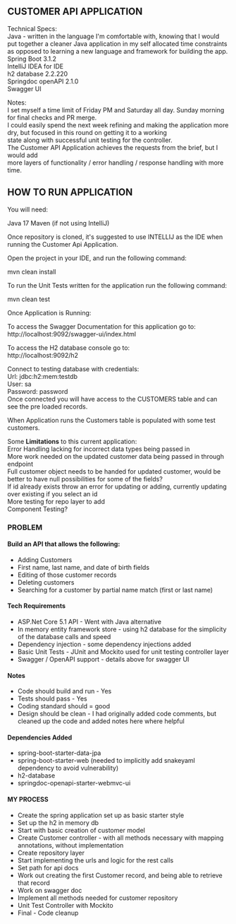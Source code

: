 ## CUSTOMER API APPLICATION

Technical Specs: <br>
Java - written in the language I'm comfortable with, knowing that I would put together a cleaner Java application in my self allocated time constraints as opposed to learning a new language and framework for building the app.<br>
Spring Boot 3.1.2<br>
IntelliJ IDEA for IDE<br>
h2 database 2.2.220<br>
Springdoc openAPI 2.1.0<br>
Swagger UI

Notes: <br>
I set myself a time limit of Friday PM and Saturday all day. Sunday morning for final checks and PR merge. <br>
I could easily spend the next week refining and making the application more dry, but focused in this round on getting it to a working <br>
state along with successful unit testing for the controller. <br>
The Customer API Application achieves the requests from the brief, but I would add <br>
more layers of functionality / error handling / response handling with more time.

## HOW TO RUN APPLICATION

You will need:

Java 17
Maven (if not using IntelliJ)

Once repository is cloned, it's suggested to use INTELLIJ as the IDE when running the Customer Api Application.

Open the project in your IDE, and run the following command:

mvn clean install

To run the Unit Tests written for the application run the following command:

mvn clean test

Once Application is Running:

To access the Swagger Documentation for this application go to: <br>
http://localhost:9092/swagger-ui/index.html

To access the H2 database console go to: <br>
http://localhost:9092/h2

Connect to testing database with credentials: <br>
Url: jdbc:h2:mem:testdb <br>
User: sa <br>
Password: password <br>
Once connected you will have access to the CUSTOMERS table and can see the pre loaded records. 

When Application runs the Customers table is populated with some test customers.

Some **Limitations** to this current application: <br>
Error Handling lacking for incorrect data types being passed in<br>
More work needed on the updated customer data being passed in through endpoint<br>
Full customer object needs to be handed for updated customer, would be better to have null possibilities for some of the fields?<br>
If id already exists throw an error for updating or adding, currently updating over existing if you select an id<br>
More testing for repo layer to add<br>
Component Testing?

### PROBLEM

#### Build an API that allows the following:
* Adding Customers
* First name, last name, and date of birth fields
* Editing of those customer records
* Deleting customers
* Searching for a customer by partial name match (first or last name)

#### Tech Requirements
* ASP.Net Core 5.1 API - Went with Java alternative
* In memory entity framework store - using h2 database for the simplicity of the database calls and speed
* Dependency injection - some dependency injections added
* Basic Unit Tests - JUnit and Mockito used for unit testing controller layer
* Swagger / OpenAPI support - details above for swagger UI

#### Notes
* Code should build and run - Yes
* Tests should pass - Yes
* Coding standard should = good
* Design should be clean - I had originally added code comments, but cleaned up the code and added notes here where helpful

#### Dependencies Added
* spring-boot-starter-data-jpa
* spring-boot-starter-web (needed to implicitly add snakeyaml dependency to avoid vulnerability)
* h2-database
* springdoc-openapi-starter-webmvc-ui

#### MY PROCESS
* Create the spring application set up as basic starter style
* Set up the h2 in memory db
* Start with basic creation of customer model
* Create Customer controller - with all methods necessary with mapping annotations, without implementation
* Create repository layer
* Start implementing the urls and logic for the rest calls
* Set path for api docs
* Work out creating the first Customer record, and being able to retrieve that record
* Work on swagger doc
* Implement all methods needed for customer repository
* Unit Test Controller with Mockito
* Final - Code cleanup